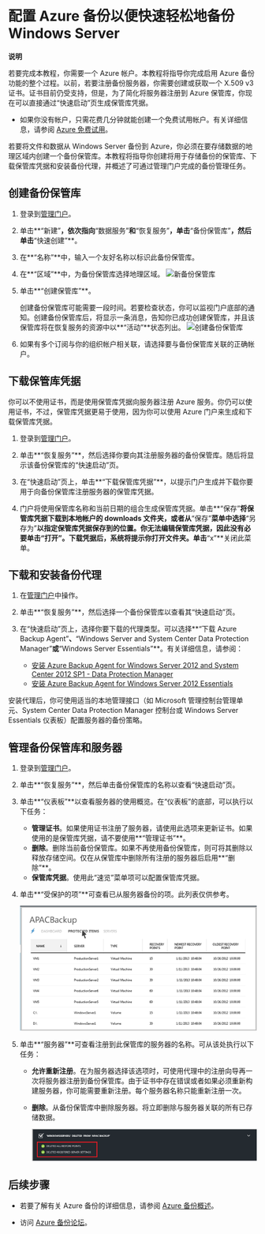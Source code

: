 <properties linkid="manage-services-recovery-configure-backup-vault" urlDisplayName="Configure a Backup Vault" pageTitle="Configure Azure Recovery Services to quickly and easily back-up Windows Server" metaKeywords="disaster recovery" description="Use this tutorial to learn how to use the Backup service in Microsoft's Azure cloud offering to back up Windows Server to the cloud." metaCanonical="" services="recovery-services" documentationCenter="" title="Configure Azure Backup to quickly and easily back-up Windows Server" authors="starra" solutions="" manager="cynthn" editor="tysonn" />

<tags ms.service="site-recovery" ms.workload="backup-recovery" ms.tgt_pltfrm="na" ms.devlang="na" ms.topic="article" ms.date="01/01/1900" ms.author="starra"></tags>

# <span id="configure-a-backup-vault-tutorial"></span></a>配置 Azure 备份以便快速轻松地备份 Windows Server

<div class="dev-callout"> 
<strong>说明</strong>
 
<p>若要完成本教程，你需要一个 Azure 帐户。本教程将指导你完成启用 Azure 备份功能的整个过程。以前，若要注册备份服务器，你需要创建或获取一个 X.509 v3 证书。证书目前仍受支持，但是，为了简化将服务器注册到 Azure 保管库，你现在可以直接通过&ldquo;快速启动&rdquo;页生成保管库凭据。 </p>
<ul> 
<li>如果你没有帐户，只需花费几分钟就能创建一个免费试用帐户。有关详细信息，请参阅 <a href="/en-us/pricing/free-trial/">Azure 免费试用</a>。</li> 
 

</ul>
 

</div>

若要将文件和数据从 Windows Server 备份到 Azure，你必须在要存储数据的地理区域内创建一个备份保管库。本教程将指导你创建将用于存储备份的保管库、下载保管库凭据和安装备份代理，并概述了可通过管理门户完成的备份管理任务。

## <span id="create"></span></a>创建备份保管库

1.  登录到[管理门户][]。

2.  单击**“新建”**，依次指向**“数据服务”**和**“恢复服务”**，单击**“备份保管库”**，然后单击**“快速创建”**。

3.  在**“名称”**中，输入一个友好名称以标识此备份保管库。

4.  在**“区域”**中，为备份保管库选择地理区域。
    ![新备份保管库][]

5.  单击**“创建保管库”**。

    创建备份保管库可能需要一段时间。若要检查状态，你可以监视门户底部的通知。创建备份保管库后，将显示一条消息，告知你已成功创建保管库，并且该保管库将在恢复服务的资源中以**“活动”**状态列出。
    ![创建备份保管库][]

6.  如果有多个订阅与你的组织帐户相关联，请选择要与备份保管库关联的正确帐户。

## <span id="upload"></span></a>下载保管库凭据

你可以不使用证书，而是使用保管库凭据向服务器注册 Azure 服务。你仍可以使用证书，不过，保管库凭据更易于使用，因为你可以使用 Azure 门户来生成和下载保管库凭据。

1.  登录到[管理门户][]。

2.  单击**“恢复服务”**，然后选择你要向其注册服务器的备份保管库。随后将显示该备份保管库的“快速启动”页。

3.  在“快速启动”页上，单击**“下载保管库凭据”**，以提示门户生成并下载你要用于向备份保管库注册服务器的保管库凭据。

4.  门户将使用保管库名称和当前日期的组合生成保管库凭据。单击**“保存”**将保管库凭据下载到本地帐户的 downloads 文件夹，或者从**“保存”**菜单中选择**“另存为”**以指定保管库凭据保存到的位置。你无法编辑保管库凭据，因此没有必要单击“打开”。下载凭据后，系统将提示你打开文件夹。单击**“x”**关闭此菜单。

## <span id="download"></span></a>下载和安装备份代理

1.  在[管理门户][]中操作。

2.  单击**“恢复服务”**，然后选择一个备份保管库以查看其“快速启动”页。

3.  在“快速启动”页上，选择你要下载的代理类型。可以选择**“下载 Azure Backup Agent”**、**“Windows Server and System Center Data Protection Manager”**或**“Windows Server Essentials”**。有关详细信息，请参阅：

    -   [安装 Azure Backup Agent for Windows Server 2012 and System Center 2012 SP1 - Data Protection Manager][]
    -   [安装 Azure Backup Agent for Windows Server 2012 Essentials][]

安装代理后，你可使用适当的本地管理接口（如 Microsoft 管理控制台管理单元、System Center Data Protection Manager 控制台或 Windows Server Essentials 仪表板）配置服务器的备份策略。

## <span id="manage"></span></a>管理备份保管库和服务器

1.  登录到[管理门户][]。

2.  单击**“恢复服务”**，然后单击备份保管库的名称以查看“快速启动”页。

3.  单击**“仪表板”**以查看服务器的使用概览。在“仪表板”的底部，可以执行以下任务：

    -   **管理证书**。如果使用证书注册了服务器，请使用此选项来更新证书。如果使用的是保管库凭据，请不要使用**“管理证书”**。
    -   **删除**。删除当前备份保管库。如果不再使用备份保管库，则可将其删除以释放存储空间。仅在从保管库中删除所有注册的服务器后启用**“删除”**。
    -   **保管库凭据**。使用此“速览”菜单项可以配置保管库凭据。

4.  单击**“受保护的项”**可查看已从服务器备份的项。此列表仅供参考。

    ![受保护的项][]

5.  单击**“服务器”**可查看注册到此保管库的服务器的名称。可从该处执行以下任务：

    -   **允许重新注册**。在为服务器选择该选项时，可使用代理中的注册向导再一次将服务器注册到备份保管库。由于证书中存在错误或者如果必须重新构建服务器，你可能需要重新注册。每个服务器名称只能重新注册一次。
    -   **删除**。从备份保管库中删除服务器。将立即删除与服务器关联的所有已存储数据。

        ![删除的服务器][]

## <span id="next"></span></a>后续步骤

-   若要了解有关 Azure 备份的详细信息，请参阅 [Azure 备份概述][]。

-   访问 [Azure 备份论坛][]。

  [Azure 免费试用]: /en-us/pricing/free-trial/
  [管理门户]: https://manage.windowsazure.com
  [新备份保管库]: http://i.imgur.com/506c7ch.png
  [创建备份保管库]: http://i.imgur.com/grtLcKM.png
  [安装 Azure Backup Agent for Windows Server 2012 and System Center 2012 SP1 - Data Protection Manager]: http://technet.microsoft.com/en-us/library/hh831761.aspx#BKMK_installagent
  [安装 Azure Backup Agent for Windows Server 2012 Essentials]: http://technet.microsoft.com/en-us/library/jj884318.aspx
  [受保护的项]: ./media/backup-configure-vault/RS_protecteditems.png
  [删除的服务器]: ./media/backup-configure-vault/RS_deletedserver.png
  [Azure 备份概述]: http://go.microsoft.com/fwlink/p/?LinkId=222425
  [Azure 备份论坛]: http://go.microsoft.com/fwlink/p/?LinkId=290933
